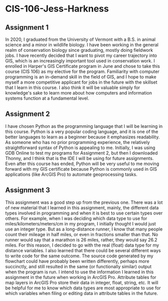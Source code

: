 # CIS-106-Jess-Harkness

## Assignment 1

In 2020, I graduated from the University of Vermont with a B.S. in animal science and a minor in wildlife biology. I have been working in the general realm of conservation biology since graduating, mostly doing fieldwork jobs. I have recently decided that I want to pivot my career trajectory into GIS, which is an increasingly important tool used in conservation work. I enrolled in Harper's GIS Certificate program in June and chose to take this course (CIS 106) as my elective for the program. Familiarity with computer programming is an in-demand skill in the field of GIS, and I hope to make myself a more competitive applicant for jobs in the future with the skillset that I learn in this course. I also think it will be valuable simply for knowledge's sake to learn more about how computers and information systems function at a fundamental level.

## Assignment 2
I have chosen Python as the programming language that I will be learning in this course. Python is a very popular coding language, and it is one of the better languages to learn as a beginner because it emphasizes readability. As someone who has no prior programming experience, the relatively straightforward syntax of Python is appealing to me. Initially, I was using GDB Online to test my programs for Assignment 2, but then I downloaded Thonny, and I think that is the IDE I will be using for future assignments. Even after this course has ended, Python will be very useful to me moving forward with my GIS certificate because Python is commonly used in GIS applications (like ArcGIS Pro) to automate geoprocessing tasks.

## Assignment 3
This assignment was a good step up from the previous one. There was a lot of new material that I learned in this assignment, mainly, the different data types involved in programming and when it is best to use certain types over others. For example, when I was deciding which data type to use for miles/kilometers/meters/cm in my program, I initially thought I would just use an integer type. But as a long-distance runner, I know that many people count their mileage in half miles, or even in fractions smaller than that. No runner would say that a marathon is 26 miles, rather, they would say 26.2 miles. For this reason, I decided to go with the real (float) data type for my distance variables. I also learned that there could be several different ways to write code for the same outcome. The source code generated by my flowchart could have probably been written differently, perhaps more succinctly, and still resulted in the same (or functionally similar) output when the program is run. I intend to use the information I learned in this assignment in the future when working in ArcGIS Pro. Attribute tables for map layers in ArcGIS Pro store their data in integer, float, string, etc. It will be helpful for me to know which data types are most appropriate to use for which variables when filing or editing data in attribute tables in the future.
